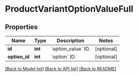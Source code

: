 # ProductVariantOptionValueFull

## Properties
Name | Type | Description | Notes
------------ | ------------- | ------------- | -------------
**id** | **int** | &#x60;option_value&#x60; ID. | [optional] 
**option_id** | **int** | &#x60;option&#x60; ID. | [optional] 

[[Back to Model list]](../README.md#documentation-for-models) [[Back to API list]](../README.md#documentation-for-api-endpoints) [[Back to README]](../README.md)


